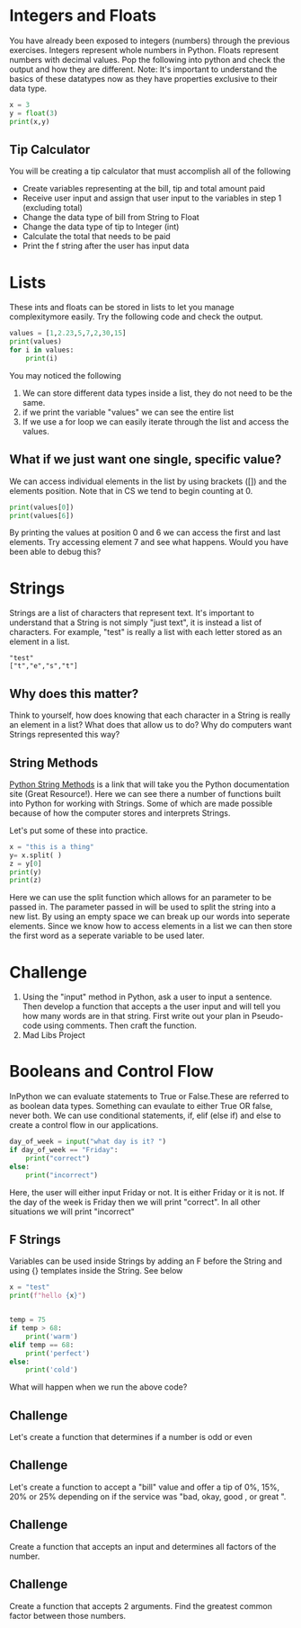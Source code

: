 
# Integers and Floats
You have already been exposed to integers (numbers) through the previous exercises. Integers represent whole numbers in Python. Floats represent numbers with decimal values. Pop the following into python and check the output and how they are different. Note: It's important to understand the basics of these datatypes now as they have properties exclusive to their data type. 
```python
x = 3
y = float(3)
print(x,y)
```
## Tip Calculator 
You will be creating a tip calculator that must accomplish all of the following

- Create variables representing at the bill, tip and total amount
paid
- Receive user input and assign that user input to the variables in
step 1 (excluding total)
- Change the data type of bill from String to Float
- Change the data type of tip to Integer (int)
- Calculate the total that needs to be paid
- Print the f string after the user has input data
# Lists
These ints and floats can be stored in lists to let you manage complexitymore easily. Try the following code and check the output. 
```python
values = [1,2.23,5,7,2,30,15]
print(values)
for i in values:
    print(i)
```
You may noticed the following

1.  We can store different data types inside a list, they do not need to be the same.
2.  if we print the variable "values" we can see the entire list
3.  If we use a for loop we can easily iterate through the list and access the values.

## What if we just want one single, specific value?
We can access individual elements in the list by using brackets ([]) and the elements position. Note that in CS we tend to begin counting at 0. 
```python
print(values[0])
print(values[6])
```
By printing the values at position 0 and 6 we can access the first and last elements. Try accessing element 7 and see what happens. Would you have been able to debug this?

# Strings
Strings are a list of characters that represent text. It's important to  understand that a String is not simply "just text", it is instead a list of characters. For example, "test" is really a list with each letter stored as an element in a list.
```
"test"
["t","e","s","t"]
```
## Why does this matter?
Think to yourself, how does knowing that each character in a String is really an element in a list? What does that allow us to do? Why do computers want Strings represented this way?

## String Methods
[Python String Methods](https://docs.python.org/3.11/library/string.html) is a link that will take you the Python documentation site (Great Resource!). Here we can see there a number of functions built into Python for working with Strings. Some of which are made possible because of how the computer stores and interprets Strings. 

Let's put some of these into practice.
```python
x = "this is a thing"
y= x.split( )
z = y[0]
print(y)
print(z)
```
Here we can use the split function which allows for an parameter to be passed in. The parameter passed in will be used to split the string into a new list. By using an empty space we can break up our words into seperate elements. Since we know how to access elements in a list we can then store the first word as a seperate variable to be used later.

# Challenge
1. Using the "input" method in Python, ask a user to input a sentence. Then develop a function that accepts a the user input and will tell you how many words are in that string. First write out your plan in Pseudo-code using comments. Then craft the function. 
2. Mad Libs Project

# Booleans and Control Flow
InPython we can evaluate statements to True or False.These are referred to as boolean data types. Something can evaulate to either True OR false, never both. We can use conditional statements, if, elif (else if) and  else to create a control flow in our applications. 

```python
day_of_week = input("what day is it? ")
if day_of_week == "Friday":
    print("correct")
else:
    print("incorrect")
```
Here, the user will either input Friday or not. It is either Friday or it is not. If the day of the week is Friday then we will print "correct". In all other situations we will print "incorrect"
## F Strings
Variables can be used inside Strings by adding an F before the String and using {} templates inside the String. See below
``` Python
x = "test"
print(f"hello {x}")
```
```python

temp = 75
if temp > 68:
    print('warm')
elif temp == 68:
    print('perfect')
else:
    print('cold')
```
What will happen when we run the above code? 

## Challenge
Let's create a function that determines if a number is odd or even

## Challenge
Let's create a function to accept a "bill" value and offer a tip of 0%, 15%, 20% or 25% depending on if the service was "bad, okay, good , or great ". 

## Challenge

Create a function that accepts an input and determines all factors of the number. 

## Challenge 

Create a function that accepts 2 arguments. Find the greatest common factor between those numbers. 

